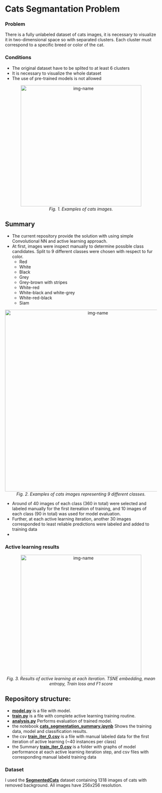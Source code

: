 # Cats Segmantation Problem
### Problem
There is a fully unlabeled dataset of cats images, it is necessary to visualize it in two-dimensional space so with separated clusters. Each cluster must correspond to a specific breed or color of the cat.
### Conditions
- The original dataset have to be splited to at least 6 clusters
- It is necessary to visualize the whole dataset
- The use of pre-trained models is not allowed
<p align="center">
  <img alt="img-name" src="https://github.com/OldFedot/CatsSegmentation/blob/master/Summary/cats_data_example.jpg" width="400">
  <br>
    <em>Fig. 1. Examples of cats images.</em>
</p>

## Summary
- The current repository provide the solution with using simple Convolutional NN and active learning approach.
- At first, images were inspect manually to determine possible class candidates. Split to 9 different classes were chosen with respect to fur color.
    - Red 
    - White
    - Black
    - Grey
    - Grey-brown with stripes
    - White-red
    - White-black and white-grey
    - White-red-black
    - Siam
<p align="center">
  <img alt="img-name" src=https://github.com/OldFedot/CatsSegmentation/blob/master/Summary/cats_classes.jpg width="600">
  <br>
    <em>Fig. 2. Examples of cats images representing 9 different classes.</em>
</p>
 
- Around of 40 images of each class (360 in total) were selected and labeled manually for the first itereation of training, and 10 images of each class (90 in total) was used for model evaluation.
- Further, at each active learning iteration, another 30 images corresponded to least reliable predictions were labeled and added to training data
- 
### Active learning results
<p align="center">
  <img alt="img-name" src="https://github.com/OldFedot/CatsSegmentation/blob/master/Summary/results_tsne_loss_entropy.gif" width="400">
  <br>
    <em>Fig. 3. Results of active learning at each iteration. TSNE embedding, mean entropy, Train loss and F1 score</em>
  </p>




## Repository structure:
- **[model.py](https://github.com/OldFedot/CatsSegmentation/blob/master/model.py)** is a file with model.
- **[train.py](https://github.com/OldFedot/CatsSegmentation/blob/master/train.py)** is a file with complete active learning training routine.
- **[analysis.py](https://github.com/OldFedot/CatsSegmentation/blob/master/analysis.py)** Performs evaluation of trained model.
- the notebook **[cats_segmentation_summary.ipynb](https://github.com/OldFedot/CatsSegmentation/blob/master/cats_segmentation_summary.ipynb)** Shows the training data, model and classification results.
- the csv **[train_iter_0.csv](https://github.com/OldFedot/CatsSegmentation/blob/master/train_iter_0.csv)** is a file with manual labeled data for the first iteration of active learning (~40 instances per class)
- the Summary **[train_iter_0.csv](https://github.com/OldFedot/CatsSegmentation/tree/master/Summary)** is a folder with graphs of model performance at each active learning iteration step, and csv files with corresponding manual labeld training data


### Dataset
I used the **[SegmentedCats](https://drive.google.com/file/d/1r7I9vculYHCd7x-FbnpQvPhmS2AvUSAI/view?usp=sharing)** dataset containing 1318 images of cats with removed background. All images have 256x256 resolution.

